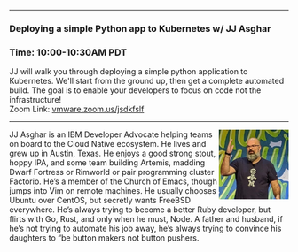<style>
  .wrapper {margin-top:75px;}
  header {top:20px!important;
  .session-wrapper{border:1px solid #36373b; border-radius:5px; padding:20px; background-color:##D3D3D3;}
  
</style>
<hr/>

### **Deploying a simple Python app to Kubernetes w/ JJ Asghar**
### **Time: 10:00-10:30AM PDT**
<div class="session-wrapper">
JJ will walk you through deploying a simple python application to Kubernetes. We'll start from the ground up, then get a complete automated build. The goal is to enable your developers to focus on code not the infrastructure!
 
<br>
Zoom Link: <a href="vmware.zoom.us/jsdkfslf">vmware.zoom.us/jsdkfslf</a>
</div>


<hr/>
<img src="jj.jpg" alt="JJ Asghar" width="25%" align="right">
    
<p>JJ Asghar is an IBM Developer Advocate helping teams on board to the Cloud Native ecosystem.
He lives and grew up in Austin, Texas. He enjoys a good strong stout, hoppy IPA, and some team building Artemis, madding Dwarf Fortress or Rimworld or pair programming cluster Factorio. He’s a member of the Church of Emacs, though jumps into Vim on remote machines. He usually chooses Ubuntu over CentOS, but secretly wants FreeBSD everywhere. He’s always trying to become a better Ruby developer, but flirts with Go, Rust, and only when he must, Node. A father and husband, if he’s not trying to automate his job away, he’s always trying to convince his daughters to “be button makers not button pushers.</p>

